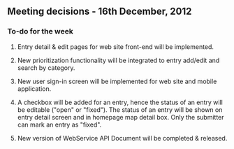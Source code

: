 ## Meeting decisions - 16th December, 2012 ##

### To-do for the week ###

1. Entry detail & edit pages for web site front-end will be implemented.

2. New prioritization functionality will be integrated to entry add/edit and search by category.

3. New user sign-in screen will be implemented for web site and mobile application.

4. A checkbox will be added for an entry, hence the status of an entry will be editable ("open" or "fixed"). The status of an entry will be shown on entry detail screen and in homepage map detail box. Only the submitter can mark an entry as "fixed".

5. New version of WebService API Document will be completed & released.